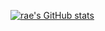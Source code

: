 [![rae's GitHub stats](https://github-readme-stats.vercel.app/api?username=rachel-ftw&count_private=true&show_icons=true&theme=dracula)](https://github.com/anuraghazra/github-readme-stats)
